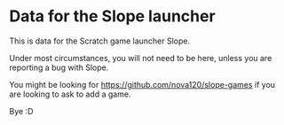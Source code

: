 # Data for the Slope launcher
This is data for the Scratch game launcher Slope. 

Under most circumstances, you will not need to be here, unless you are reporting a bug with Slope.

You might be looking for https://github.com/nova120/slope-games if you are looking to ask to add a game.

Bye :D
